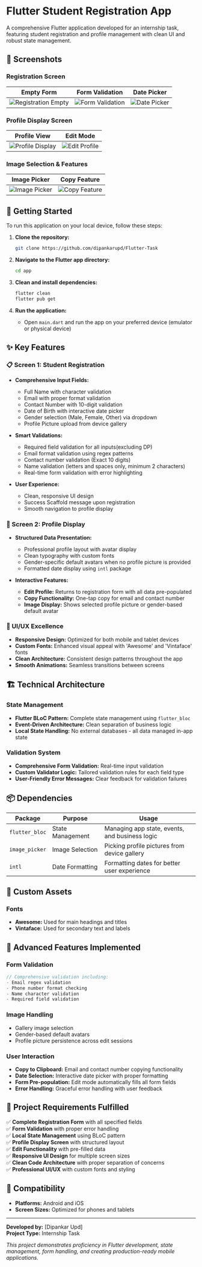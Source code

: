# Flutter Student Registration App

A comprehensive Flutter application developed for an internship task, featuring student registration and profile management with clean UI and robust state management.

## 📸 Screenshots

### Registration Screen
| Empty Form | Form Validation | Date Picker |
|------------|----------------|-------------|
| ![Registration Empty](screenshots/register.jpeg) | ![Form Validation](screenshots/validation.jpeg) | ![Date Picker](screenshots/date.jpeg) |

### Profile Display Screen
| Profile View | Edit Mode |
|--------------|-----------|
| ![Profile Display](screenshots/display.jpeg) | ![Edit Profile](screenshots/edit.jpeg) 

### Image Selection & Features
| Image Picker | Copy Feature | 
|--------------|--------------|
| ![Image Picker](screenshots/photo.jpeg) | ![Copy Feature](screenshots/copy.jpeg) | 

## 🚀 Getting Started

To run this application on your local device, follow these steps:

1. **Clone the repository:**
   ```bash
   git clone https://github.com/dipankarupd/Flutter-Task
   ```

2. **Navigate to the Flutter app directory:**
   ```bash
   cd app
   ```

3. **Clean and install dependencies:**
   ```bash
   flutter clean
   flutter pub get
   ```

4. **Run the application:**
   - Open `main.dart` and run the app on your preferred device (emulator or physical device)

## ✨ Key Features

### 📋 Screen 1: Student Registration
- **Comprehensive Input Fields:**
  - Full Name with character validation
  - Email with proper format validation
  - Contact Number with 10-digit validation
  - Date of Birth with interactive date picker
  - Gender selection (Male, Female, Other) via dropdown
  - Profile Picture upload from device gallery

- **Smart Validations:**
  - Required field validation for all inputs(excluding DP)
  - Email format validation using regex patterns
  - Contact number validation (Exact 10 digits)
  - Name validation (letters and spaces only, minimum 2 characters)
  - Real-time form validation with error highlighting

- **User Experience:**
  - Clean, responsive UI design
  - Success Scaffold message upon registration
  - Smooth navigation to profile display

### 👤 Screen 2: Profile Display
- **Structured Data Presentation:**
  - Professional profile layout with avatar display
  - Clean typography with custom fonts
  - Gender-specific default avatars when no profile picture is provided
  - Formatted date display using `intl` package

- **Interactive Features:**
  - **Edit Profile:** Returns to registration form with all data pre-populated
  - **Copy Functionality:** One-tap copy for email and contact number
  - **Image Display:** Shows selected profile picture or gender-based default avatar

### 🎨 UI/UX Excellence
- **Responsive Design:** Optimized for both mobile and tablet devices
- **Custom Fonts:** Enhanced visual appeal with 'Awesome' and 'Vintaface' fonts
- **Clean Architecture:** Consistent design patterns throughout the app
- **Smooth Animations:** Seamless transitions between screens

## 🏗️ Technical Architecture

### State Management
- **Flutter BLoC Pattern:** Complete state management using `flutter_bloc`
- **Event-Driven Architecture:** Clean separation of business logic
- **Local State Handling:** No external databases - all data managed in-app state

### Validation System
- **Comprehensive Form Validation:** Real-time input validation
- **Custom Validator Logic:** Tailored validation rules for each field type
- **User-Friendly Error Messages:** Clear feedback for validation failures

## 📦 Dependencies

| Package | Purpose | Usage |
|---------|---------|-------|
| `flutter_bloc` | State Management | Managing app state, events, and business logic |
| `image_picker` | Image Selection | Picking profile pictures from device gallery |
| `intl` | Date Formatting | Formatting dates for better user experience |

## 🎨 Custom Assets

### Fonts
- **Awesome:** Used for main headings and titles
- **Vintaface:** Used for secondary text and labels

## 🔧 Advanced Features Implemented

### Form Validation
```dart
// Comprehensive validation including:
- Email regex validation
- Phone number format checking
- Name character validation
- Required field validation
```

### Image Handling
- Gallery image selection
- Gender-based default avatars
- Profile picture persistence across edit sessions


### User Interaction
- **Copy to Clipboard:** Email and contact number copying functionality
- **Date Selection:** Interactive date picker with proper formatting
- **Form Pre-population:** Edit mode automatically fills all form fields
- **Error Handling:** Graceful error handling with user feedback

## 🎯 Project Requirements Fulfilled

✅ **Complete Registration Form** with all specified fields  
✅ **Form Validation** with proper error handling  
✅ **Local State Management** using BLoC pattern  
✅ **Profile Display Screen** with structured layout  
✅ **Edit Functionality** with pre-filled data  
✅ **Responsive UI Design** for multiple screen sizes  
✅ **Clean Code Architecture** with proper separation of concerns  
✅ **Professional UI/UX** with custom fonts and styling  


## 📱 Compatibility

- **Platforms:** Android and iOS
- **Screen Sizes:** Optimized for phones and tablets

---

**Developed by:** [Dipankar Upd]  
**Project Type:** Internship Task    

*This project demonstrates proficiency in Flutter development, state management, form handling, and creating production-ready mobile applications.*